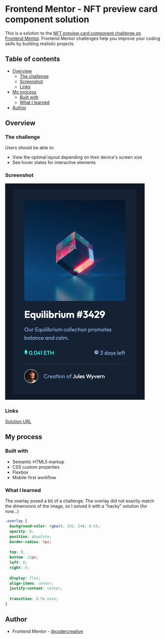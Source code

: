 # Frontend Mentor - NFT preview card component solution

This is a solution to the [NFT preview card component challenge on Frontend Mentor](https://www.frontendmentor.io/challenges/nft-preview-card-component-SbdUL_w0U). Frontend Mentor challenges help you improve your coding skills by building realistic projects.

## Table of contents

- [Overview](#overview)
  - [The challenge](#the-challenge)
  - [Screenshot](#screenshot)
  - [Links](#links)
- [My process](#my-process)
  - [Built with](#built-with)
  - [What I learned](#what-i-learned)
- [Author](#author)

## Overview

### The challenge

Users should be able to:

- View the optimal layout depending on their device's screen size
- See hover states for interactive elements

### Screenshot

![](./images/screen-shot.png)

### Links

[Solution URL](https://github.com/codercreative/nft-preview-card)

## My process

### Built with

- Semantic HTML5 markup
- CSS custom properties
- Flexbox
- Mobile-first workflow

### What I learned

The overlay posed a bit of a challenge. The overlay did not exactly match the dimensions of the image, so I solved it with a "hacky" solution (for now...)

```css
.overlay {
  background-color: rgba(0, 255, 248, 0.5);
  opacity: 0;
  position: absolute;
  border-radius: 8px;

  top: 0;
  bottom: 22px;
  left: 0;
  right: 0;

  display: flex;
  align-items: center;
  justify-content: center;

  transition: 0.5s ease;
}
```

## Author

- Frontend Mentor - [@codercreative](https://www.frontendmentor.io/profile/codercreative)
